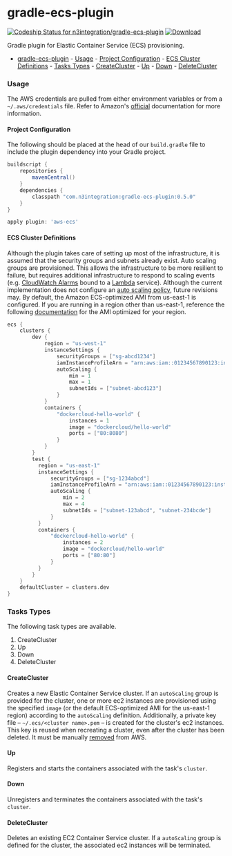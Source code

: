 # gradle-ecs-plugin
[ ![Codeship Status for n3integration/gradle-ecs-plugin](https://codeship.com/projects/977c2ec0-f694-0133-1e27-5e1b5517d789/status?branch=master)](https://codeship.com/projects/150599) [ ![Download](https://api.bintray.com/packages/n3integration/maven/gradle-ecs-plugin/images/download.svg) ](https://bintray.com/n3integration/maven/gradle-ecs-plugin/_latestVersion)

Gradle plugin for Elastic Container Service (ECS) provisioning.

<!-- TOC depthFrom:1 depthTo:6 withLinks:1 updateOnSave:1 orderedList:0 -->

- [gradle-ecs-plugin](#gradle-ecs-plugin)
		- [Usage](#usage)
			- [Project Configuration](#project-configuration)
			- [ECS Cluster Definitions](#ecs-cluster-definitions)
		- [Tasks Types](#tasks-types)
			- [CreateCluster](#createcluster)
			- [Up](#up)
			- [Down](#down)
			- [DeleteCluster](#deletecluster)

<!-- /TOC -->
### Usage
The AWS credentials are pulled from either environment variables or from a `~/.aws/credentials` file. Refer to Amazon's [official](http://docs.aws.amazon.com/cli/latest/userguide/cli-chap-getting-started.html#cli-environment) documentation for more information.

#### Project Configuration
The following should be placed at the head of our `build.gradle` file to include the plugin dependency into your Gradle project.

```gradle
buildscript {
    repositories {
        mavenCentral()
    }
    dependencies {
        classpath "com.n3integration:gradle-ecs-plugin:0.5.0"
    }
}

apply plugin: 'aws-ecs'
```

#### ECS Cluster Definitions
Although the plugin takes care of setting up most of the infrastructure, it is assumed that the security groups and subnets already exist. Auto scaling groups are provisioned. This allows the infrastructure to be more resilient to failure, but requires additional infrastructure to respond to scaling events (e.g. [CloudWatch Alarms](http://docs.aws.amazon.com/AmazonCloudWatch/latest/DeveloperGuide/AlarmThatSendsEmail.html) bound to a [Lambda](https://aws.amazon.com/lambda/) service). Although the current implementation does not configure an [auto scaling policy](http://docs.aws.amazon.com/autoscaling/latest/userguide/policy_creating.html), future revisions may. By default, the Amazon ECS-optimized AMI from us-east-1 is configured. If you are running in a region other than us-east-1, reference the following [documentation](http://docs.aws.amazon.com/AmazonECS/latest/developerguide/ecs-optimized_AMI.html) for the AMI optimized for your region.

```gradle
ecs {
    clusters {
        dev {
            region = "us-west-1"
            instanceSettings {
                securityGroups = ["sg-abcd1234"]
                iamInstanceProfileArn = "arn:aws:iam::01234567890123:instance-profile/EcsDeveloper"
                autoScaling {
                    min = 1
                    max = 1
                    subnetIds = ["subnet-abcd123"]
                }
            }
            containers {
                "dockercloud-hello-world" {
                    instances = 1
                    image = "dockercloud/hello-world"
                    ports = ["80:8080"]
                }
            }
        }
        test {
          region = "us-east-1"
          instanceSettings {
              securityGroups = ["sg-1234abcd"]
              iamInstanceProfileArn = "arn:aws:iam::01234567890123:instance-profile/EcsTester"
              autoScaling {
                  min = 2
                  max = 4
                  subnetIds = ["subnet-123abcd", "subnet-234bcde"]
              }
          }
          containers {
              "dockercloud-hello-world" {
                  instances = 2
                  image = "dockercloud/hello-world"
                  ports = ["80:80"]
              }
          }
        }
    }
    defaultCluster = clusters.dev
}
```

### Tasks Types
The following task types are available.

1. CreateCluster
1. Up
1. Down
1. DeleteCluster

#### CreateCluster
Creates a new Elastic Container Service cluster. If an `autoScaling` group is provided for the cluster, one or more ec2 instances are provisioned using the specified `image` (or the default ECS-optimized AMI for the us-east-1 region) according to the `autoScaling` definition. Additionally, a private key file – `~/.ecs/<cluster name>.pem` – is created for the cluster's ec2 instances. This key is reused when recreating a cluster, even after the cluster has been deleted. It must be manually [removed](http://docs.aws.amazon.com/AWSEC2/latest/UserGuide/ec2-key-pairs.html#delete-key-pair) from AWS.

#### Up
Registers and starts the containers associated with the task's `cluster`.

#### Down
Unregisters and terminates the containers associated with the task's `cluster`.

#### DeleteCluster
Deletes an existing EC2 Container Service cluster. If a `autoScaling` group is defined for the cluster, the associated ec2 instances will be terminated.
